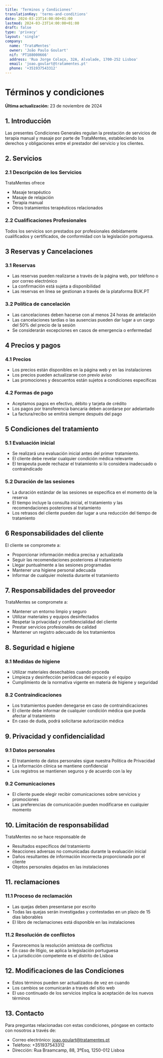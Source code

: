 ```yaml
---
title: 'Terminos y Condiciones'
translationKey: 'terms-and-conditions'
date: 2024-03-23T14:00:00+01:00
lastmod: 2024-03-23T14:00:00+01:00
draft: false
type: 'privacy'
layout: 'single'
company:
  name: 'TrataMentes'
  owner: 'João Paulo Goulart'
  nif: 'PT188000666'
  address: 'Rua Jorge Colaço, 32A, Alvalade, 1700-252 Lisboa'
  email: 'joao.goulart@tratamentes.pt'
  phone: '+351937543312'
---
```


# Términos y condiciones

**Última actualización:** 23 de noviembre de 2024

## 1. Introducción

Las presentes Condiciones Generales regulan la prestación de servicios de terapia manual y masaje por parte de TrataMentes, estableciendo los derechos y obligaciones entre el prestador del servicio y los clientes.

## 2. Servicios

### 2.1 Descripción de los Servicios

TrataMentes ofrece

- Masaje terapéutico
- Masaje de relajación
- Terapia manual
- Otros tratamientos terapéuticos relacionados

### 2.2 Cualificaciones Profesionales

Todos los servicios son prestados por profesionales debidamente cualificados y certificados, de conformidad con la legislación portuguesa.

## 3 Reservas y Cancelaciones

### 3.1 Reservas

- Las reservas pueden realizarse a través de la página web, por teléfono o por correo electrónico
- La confirmación está sujeta a disponibilidad
- Las reservas en línea se gestionan a través de la plataforma BUK.PT

### 3.2 Política de cancelación

- Las cancelaciones deben hacerse con al menos 24 horas de antelación
- Las cancelaciones tardías o las ausencias pueden dar lugar a un cargo del 50% del precio de la sesión
- Se considerarán excepciones en casos de emergencia o enfermedad

## 4 Precios y pagos

### 4.1 Precios

- Los precios están disponibles en la página web y en las instalaciones
- Los precios pueden actualizarse con previo aviso
- Las promociones y descuentos están sujetos a condiciones específicas

### 4.2 Formas de pago

- Aceptamos pagos en efectivo, débito y tarjeta de crédito
- Los pagos por transferencia bancaria deben acordarse por adelantado
- La factura/recibo se emitirá siempre después del pago

## 5 Condiciones del tratamiento

### 5.1 Evaluación inicial

- Se realizará una evaluación inicial antes del primer tratamiento.
- El cliente debe revelar cualquier condición médica relevante
- El terapeuta puede rechazar el tratamiento si lo considera inadecuado o contraindicado

### 5.2 Duración de las sesiones

- La duración estándar de las sesiones se especifica en el momento de la reserva
- El tiempo incluye la consulta inicial, el tratamiento y las recomendaciones posteriores al tratamiento
- Los retrasos del cliente pueden dar lugar a una reducción del tiempo de tratamiento

## 6 Responsabilidades del cliente

El cliente se compromete a:

- Proporcionar información médica precisa y actualizada
- Seguir las recomendaciones posteriores al tratamiento
- Llegar puntualmente a las sesiones programadas
- Mantener una higiene personal adecuada
- Informar de cualquier molestia durante el tratamiento

## 7. Responsabilidades del proveedor

TrataMentes se compromete a:

- Mantener un entorno limpio y seguro
- Utilizar materiales y equipos desinfectados
- Respetar la privacidad y confidencialidad del cliente
- Prestar servicios profesionales de calidad
- Mantener un registro adecuado de los tratamientos

## 8. Seguridad e higiene

### 8.1 Medidas de higiene

- Utilizar materiales desechables cuando proceda
- Limpieza y desinfección periódicas del espacio y el equipo
- Cumplimiento de la normativa vigente en materia de higiene y seguridad

### 8.2 Contraindicaciones

- Los tratamientos pueden denegarse en caso de contraindicaciones
- El cliente debe informar de cualquier condición médica que pueda afectar al tratamiento
- En caso de duda, podrá solicitarse autorización médica

## 9. Privacidad y confidencialidad

### 9.1 Datos personales

- El tratamiento de datos personales sigue nuestra Política de Privacidad
- La información clínica se mantiene confidencial
- Los registros se mantienen seguros y de acuerdo con la ley

### 9.2 Comunicaciones

- El cliente puede elegir recibir comunicaciones sobre servicios y promociones
- Las preferencias de comunicación pueden modificarse en cualquier momento

## 10. Limitación de responsabilidad

TrataMentes no se hace responsable de

- Resultados específicos del tratamiento
- Reacciones adversas no comunicadas durante la evaluación inicial
- Daños resultantes de información incorrecta proporcionada por el cliente
- Objetos personales dejados en las instalaciones

## 11. reclamaciones

### 11.1 Proceso de reclamación

- Las quejas deben presentarse por escrito
- Todas las quejas serán investigadas y contestadas en un plazo de 15 días laborables
- El libro de reclamaciones está disponible en las instalaciones

### 11.2 Resolución de conflictos

- Favorecemos la resolución amistosa de conflictos
- En caso de litigio, se aplica la legislación portuguesa
- La jurisdicción competente es el distrito de Lisboa

## 12. Modificaciones de las Condiciones

- Estos términos pueden ser actualizados de vez en cuando
- Los cambios se comunicarán a través del sitio web
- El uso continuado de los servicios implica la aceptación de los nuevos términos

## 13. Contacto

Para preguntas relacionadas con estas condiciones, póngase en contacto con nosotros a través de:

- Correo electrónico: joao.goulart@tratamentes.pt
- Teléfono: +351937543312
- Dirección: Rua Braamcamp, 88, 3ºEsq, 1250-012 Lisboa
